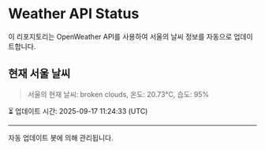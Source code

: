 
# Weather API Status

이 리포지토리는 OpenWeather API를 사용하여 서울의 날씨 정보를 자동으로 업데이트합니다.

## 현재 서울 날씨
> 서울의 현재 날씨: broken clouds, 온도: 20.73°C, 습도: 95%

⏳ 업데이트 시간: 2025-09-17 11:24:33 (UTC)

---
자동 업데이트 봇에 의해 관리됩니다.
